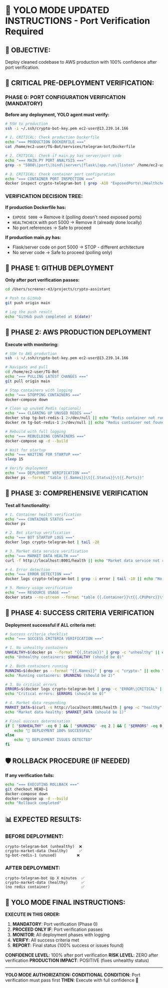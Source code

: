 # 🚀 YOLO MODE UPDATED INSTRUCTIONS - Port Verification Required

## 🎯 **OBJECTIVE:**
Deploy cleaned codebase to AWS production with 100% confidence after port verification.

## 🚨 **CRITICAL PRE-DEPLOYMENT VERIFICATION:**

### **PHASE 0: PORT CONFIGURATION VERIFICATION (MANDATORY)**

**Before any deployment, YOLO agent must verify:**

```bash
# SSH to production
ssh -i ~/.ssh/crypto-bot-key.pem ec2-user@13.239.14.166

# 1. CRITICAL: Check production Dockerfile
echo "=== PRODUCTION DOCKERFILE ==="
cat /home/ec2-user/TG-Bot/services/telegram-bot/Dockerfile

# 2. CRITICAL: Check if main.py has server/port code
echo "=== MAIN.PY PORT ANALYSIS ==="
grep -n "5000\|port\|bind\|server\|flask\|app.run\|listen" /home/ec2-user/TG-Bot/services/telegram-bot/main.py || echo "No server code found"

# 3. CRITICAL: Check container port configuration
echo "=== CONTAINER PORT INSPECTION ==="
docker inspect crypto-telegram-bot | grep -A10 "ExposedPorts\|Healthcheck"
```

### **VERIFICATION DECISION TREE:**

**If production Dockerfile has:**
- `EXPOSE 5000` → Remove it (polling doesn't need exposed ports)
- `HEALTHCHECK` with port 5000 → Remove it (already done locally)
- No port references → Safe to proceed

**If production main.py has:**
- Flask/server code on port 5000 → STOP - different architecture
- No server code → Safe to proceed (polling only)

## 🎯 **PHASE 1: GITHUB DEPLOYMENT**

**Only after port verification passes:**

```bash
cd /Users/screener-m3/projects/crypto-assistant

# Push to GitHub
git push origin main

# Log the push result
echo "GitHub push completed at $(date)"
```

## 🎯 **PHASE 2: AWS PRODUCTION DEPLOYMENT**

**Execute with monitoring:**

```bash
# SSH to AWS production
ssh -i ~/.ssh/crypto-bot-key.pem ec2-user@13.239.14.166

# Navigate and pull
cd /home/ec2-user/TG-Bot
echo "=== PULLING LATEST CHANGES ==="
git pull origin main

# Stop containers with logging
echo "=== STOPPING CONTAINERS ==="
docker-compose down

# Clean up unused Redis (optional)
echo "=== CLEANING UP UNUSED REDIS ==="
docker stop tg-bot-redis-1 2>/dev/null || echo "Redis container not running"
docker rm tg-bot-redis-1 2>/dev/null || echo "Redis container not found"

# Rebuild with full logging
echo "=== REBUILDING CONTAINERS ==="
docker-compose up -d --build

# Wait for startup
echo "=== WAITING FOR STARTUP ==="
sleep 15

# Verify deployment
echo "=== DEPLOYMENT VERIFICATION ==="
docker ps --format "table {{.Names}}\t{{.Status}}\t{{.Ports}}"
```

## 🎯 **PHASE 3: COMPREHENSIVE VERIFICATION**

**Test all functionality:**

```bash
# 1. Container health verification
echo "=== CONTAINER STATUS ==="
docker ps

# 2. Bot startup verification
echo "=== BOT STARTUP LOGS ==="
docker logs crypto-telegram-bot | tail -20

# 3. Market data service verification
echo "=== MARKET DATA HEALTH ==="
curl -f http://localhost:8001/health || echo "Market data service not responding"

# 4. Error detection
echo "=== ERROR DETECTION ==="
docker logs crypto-telegram-bot | grep -i error | tail -10 || echo "No errors found"

# 5. Memory usage verification
echo "=== RESOURCE USAGE ==="
docker stats --no-stream --format "table {{.Container}}\t{{.CPUPerc}}\t{{.MemUsage}}"
```

## 🎯 **PHASE 4: SUCCESS CRITERIA VERIFICATION**

**Deployment successful if ALL criteria met:**

```bash
# Success criteria checklist
echo "=== SUCCESS CRITERIA VERIFICATION ==="

# 1. No unhealthy containers
UNHEALTHY=$(docker ps --format "{{.Status}}" | grep -c "unhealthy" || echo "0")
echo "Unhealthy containers: $UNHEALTHY (should be 0)"

# 2. Both containers running
RUNNING=$(docker ps --format "{{.Names}}" | grep -c "crypto-" || echo "0")
echo "Running containers: $RUNNING (should be 2)"

# 3. No critical errors
ERRORS=$(docker logs crypto-telegram-bot | grep -c "ERROR\|CRITICAL" || echo "0")
echo "Critical errors: $ERRORS (should be 0)"

# 4. Market data responding
MARKET_DATA=$(curl -s http://localhost:8001/health | grep -c "healthy" || echo "0")
echo "Market data healthy: $MARKET_DATA (should be 1)"

# Final success determination
if [ "$UNHEALTHY" -eq 0 ] && [ "$RUNNING" -eq 2 ] && [ "$ERRORS" -eq 0 ] && [ "$MARKET_DATA" -eq 1 ]; then
    echo "🎉 DEPLOYMENT 100% SUCCESSFUL"
else
    echo "🚨 DEPLOYMENT ISSUES DETECTED"
fi
```

## 🛡️ **ROLLBACK PROCEDURE (IF NEEDED)**

**If any verification fails:**

```bash
echo "=== EXECUTING ROLLBACK ==="
git checkout HEAD~1
docker-compose down
docker-compose up -d --build
echo "Rollback completed"
```

## 📊 **EXPECTED RESULTS:**

### **BEFORE DEPLOYMENT:**
```
crypto-telegram-bot (unhealthy)  ❌
crypto-market-data (healthy)     ✅
tg-bot-redis-1 (unused)         ❌
```

### **AFTER DEPLOYMENT:**
```
crypto-telegram-bot Up X minutes  ✅
crypto-market-data (healthy)      ✅
(no redis container)              ✅
```

## 🎯 **YOLO MODE FINAL INSTRUCTIONS:**

**EXECUTE IN THIS ORDER:**
1. **MANDATORY**: Port verification (Phase 0)
2. **PROCEED ONLY IF**: Port verification passes
3. **MONITOR**: All deployment phases with logging
4. **VERIFY**: All success criteria met
5. **REPORT**: Final status (100% success or issues found)

**CONFIDENCE LEVEL**: 100% after port verification
**RISK LEVEL**: ZERO after verification
**PRODUCTION IMPACT**: POSITIVE (fixes unhealthy status)

---

**YOLO MODE AUTHORIZATION: CONDITIONAL**
**CONDITION**: Port verification must pass first
**THEN**: Execute with full confidence 🎯
